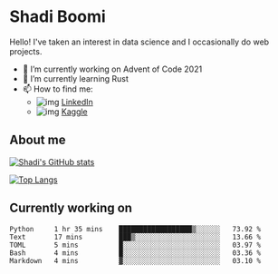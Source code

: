 # Shadi Boomi

Hello! I've taken an interest in data science and I occasionally do web projects.

- 🔭 I’m currently working on Advent of Code 2021
- 🌱 I’m currently learning Rust
- 📫 How to find me: 
  - ![img](https://www.linkedin.com/favicon.ico) [LinkedIn](https://www.linkedin.com/in/shadiboomi/)
  - ![img](https://www.kaggle.com/static/images/favicon.ico) [Kaggle](https://www.kaggle.com/sboomi)

##  About me

[![Shadi's GitHub stats](https://github-readme-stats.vercel.app/api?username=sboomi&show_icons=true&theme=radical)](https://github.com/anuraghazra/github-readme-stats)

[![Top Langs](https://github-readme-stats.vercel.app/api/top-langs/?username=sboomi&layout=compact&theme=default)](https://github.com/anuraghazra/github-readme-stats)

## Currently working on

<!--START_SECTION:waka-->
```text
Python     1 hr 35 mins    ██████████████████▒░░░░░░   73.92 % 
Text       17 mins         ███▒░░░░░░░░░░░░░░░░░░░░░   13.66 % 
TOML       5 mins          █░░░░░░░░░░░░░░░░░░░░░░░░   03.97 % 
Bash       4 mins          █░░░░░░░░░░░░░░░░░░░░░░░░   03.36 % 
Markdown   4 mins          ▓░░░░░░░░░░░░░░░░░░░░░░░░   03.10 % 
```
<!--END_SECTION:waka-->
